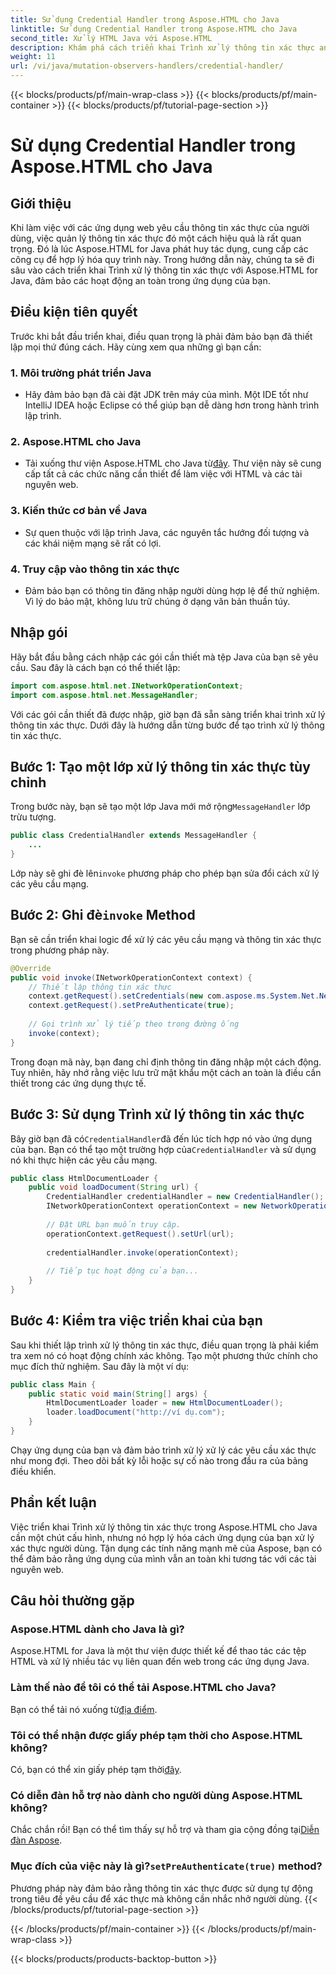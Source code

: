 ```yaml
---
title: Sử dụng Credential Handler trong Aspose.HTML cho Java
linktitle: Sử dụng Credential Handler trong Aspose.HTML cho Java
second_title: Xử lý HTML Java với Aspose.HTML
description: Khám phá cách triển khai Trình xử lý thông tin xác thực an toàn bằng Aspose.HTML cho Java để quản lý xác thực người dùng hiệu quả.
weight: 11
url: /vi/java/mutation-observers-handlers/credential-handler/
---
```


{{< blocks/products/pf/main-wrap-class >}}
{{< blocks/products/pf/main-container >}}
{{< blocks/products/pf/tutorial-page-section >}}

# Sử dụng Credential Handler trong Aspose.HTML cho Java

## Giới thiệu
Khi làm việc với các ứng dụng web yêu cầu thông tin xác thực của người dùng, việc quản lý thông tin xác thực đó một cách hiệu quả là rất quan trọng. Đó là lúc Aspose.HTML for Java phát huy tác dụng, cung cấp các công cụ để hợp lý hóa quy trình này. Trong hướng dẫn này, chúng ta sẽ đi sâu vào cách triển khai Trình xử lý thông tin xác thực với Aspose.HTML for Java, đảm bảo các hoạt động an toàn trong ứng dụng của bạn.
## Điều kiện tiên quyết
Trước khi bắt đầu triển khai, điều quan trọng là phải đảm bảo bạn đã thiết lập mọi thứ đúng cách. Hãy cùng xem qua những gì bạn cần:
### 1. Môi trường phát triển Java
- Hãy đảm bảo bạn đã cài đặt JDK trên máy của mình. Một IDE tốt như IntelliJ IDEA hoặc Eclipse có thể giúp bạn dễ dàng hơn trong hành trình lập trình.
### 2. Aspose.HTML cho Java
-  Tải xuống thư viện Aspose.HTML cho Java từ[đây](https://releases.aspose.com/html/java/). Thư viện này sẽ cung cấp tất cả các chức năng cần thiết để làm việc với HTML và các tài nguyên web.
### 3. Kiến thức cơ bản về Java
- Sự quen thuộc với lập trình Java, các nguyên tắc hướng đối tượng và các khái niệm mạng sẽ rất có lợi.
### 4. Truy cập vào thông tin xác thực
- Đảm bảo bạn có thông tin đăng nhập người dùng hợp lệ để thử nghiệm. Vì lý do bảo mật, không lưu trữ chúng ở dạng văn bản thuần túy.
## Nhập gói
Hãy bắt đầu bằng cách nhập các gói cần thiết mà tệp Java của bạn sẽ yêu cầu. Sau đây là cách bạn có thể thiết lập:
```java
import com.aspose.html.net.INetworkOperationContext;
import com.aspose.html.net.MessageHandler;
```
Với các gói cần thiết đã được nhập, giờ bạn đã sẵn sàng triển khai trình xử lý thông tin xác thực. Dưới đây là hướng dẫn từng bước để tạo trình xử lý thông tin xác thực.
## Bước 1: Tạo một lớp xử lý thông tin xác thực tùy chỉnh
 Trong bước này, bạn sẽ tạo một lớp Java mới mở rộng`MessageHandler` lớp trừu tượng.
```java
public class CredentialHandler extends MessageHandler {
    ...
}
```
 Lớp này sẽ ghi đè lên`invoke` phương pháp cho phép bạn sửa đổi cách xử lý các yêu cầu mạng.
##  Bước 2: Ghi đè`invoke` Method
Bạn sẽ cần triển khai logic để xử lý các yêu cầu mạng và thông tin xác thực trong phương pháp này.
```java
@Override
public void invoke(INetworkOperationContext context) {
    // Thiết lập thông tin xác thực
    context.getRequest().setCredentials(new com.aspose.ms.System.Net.NetworkCredential("username", "securelystoredpassword"));
    context.getRequest().setPreAuthenticate(true);
    
    // Gọi trình xử lý tiếp theo trong đường ống
    invoke(context);
}
```
Trong đoạn mã này, bạn đang chỉ định thông tin đăng nhập một cách động. Tuy nhiên, hãy nhớ rằng việc lưu trữ mật khẩu một cách an toàn là điều cần thiết trong các ứng dụng thực tế.
## Bước 3: Sử dụng Trình xử lý thông tin xác thực
Bây giờ bạn đã có`CredentialHandler`đã đến lúc tích hợp nó vào ứng dụng của bạn.
 Bạn có thể tạo một trường hợp của`CredentialHandler` và sử dụng nó khi thực hiện các yêu cầu mạng.
```java
public class HtmlDocumentLoader {
    public void loadDocument(String url) {
        CredentialHandler credentialHandler = new CredentialHandler();
        INetworkOperationContext operationContext = new NetworkOperationContext();
        
        // Đặt URL bạn muốn truy cập.
        operationContext.getRequest().setUrl(url);
        
        credentialHandler.invoke(operationContext);
    
        // Tiếp tục hoạt động của bạn...
    }
}
```
## Bước 4: Kiểm tra việc triển khai của bạn
Sau khi thiết lập trình xử lý thông tin xác thực, điều quan trọng là phải kiểm tra xem nó có hoạt động chính xác không.
Tạo một phương thức chính cho mục đích thử nghiệm. Sau đây là một ví dụ:
```java
public class Main {
    public static void main(String[] args) {
        HtmlDocumentLoader loader = new HtmlDocumentLoader();
        loader.loadDocument("http://ví dụ.com");
    }
}
```
Chạy ứng dụng của bạn và đảm bảo trình xử lý xử lý các yêu cầu xác thực như mong đợi. Theo dõi bất kỳ lỗi hoặc sự cố nào trong đầu ra của bảng điều khiển.
## Phần kết luận
Việc triển khai Trình xử lý thông tin xác thực trong Aspose.HTML cho Java cần một chút cấu hình, nhưng nó hợp lý hóa cách ứng dụng của bạn xử lý xác thực người dùng. Tận dụng các tính năng mạnh mẽ của Aspose, bạn có thể đảm bảo rằng ứng dụng của mình vẫn an toàn khi tương tác với các tài nguyên web.

## Câu hỏi thường gặp
### Aspose.HTML dành cho Java là gì?  
Aspose.HTML for Java là một thư viện được thiết kế để thao tác các tệp HTML và xử lý nhiều tác vụ liên quan đến web trong các ứng dụng Java.
### Làm thế nào để tôi có thể tải Aspose.HTML cho Java?  
 Bạn có thể tải nó xuống từ[địa điểm](https://releases.aspose.com/html/java/).
### Tôi có thể nhận được giấy phép tạm thời cho Aspose.HTML không?  
 Có, bạn có thể xin giấy phép tạm thời[đây](https://purchase.aspose.com/temporary-license/).
### Có diễn đàn hỗ trợ nào dành cho người dùng Aspose.HTML không?  
 Chắc chắn rồi! Bạn có thể tìm thấy sự hỗ trợ và tham gia cộng đồng tại[Diễn đàn Aspose](https://forum.aspose.com/c/html/29).
###  Mục đích của việc này là gì?`setPreAuthenticate(true)` method?  
Phương pháp này đảm bảo rằng thông tin xác thực được sử dụng tự động trong tiêu đề yêu cầu để xác thực mà không cần nhắc nhở người dùng.
{{< /blocks/products/pf/tutorial-page-section >}}

{{< /blocks/products/pf/main-container >}}
{{< /blocks/products/pf/main-wrap-class >}}

{{< blocks/products/products-backtop-button >}}
